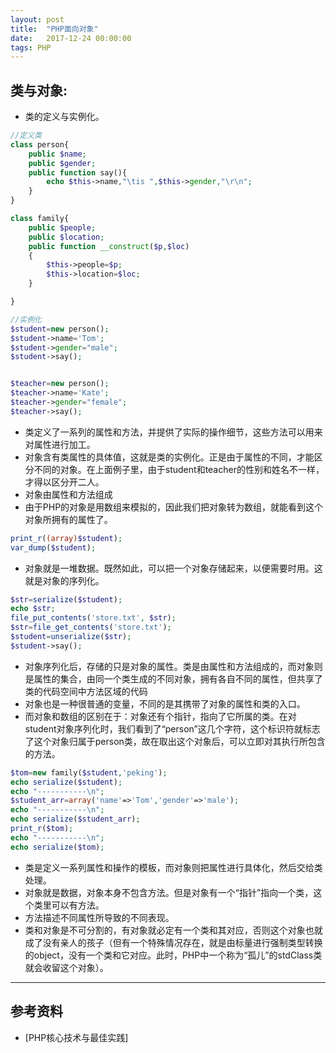 ```yaml
---
layout: post
title:  "PHP面向对象"
date:   2017-12-24 00:00:00
tags: PHP
---
```


## 类与对象:
- 类的定义与实例化。

```php
//定义类
class person{
    public $name;
    public $gender;
    public function say(){
        echo $this->name,"\tis ",$this->gender,"\r\n";
    }
}

class family{
    public $people;
    public $location;
    public function __construct($p,$loc)
    {
        $this->people=$p;
        $this->location=$loc;
    }

}

//实例化
$student=new person();
$student->name='Tom';
$student->gender="male";
$student->say();


$teacher=new person();
$teacher->name='Kate';
$teacher->gender="female";
$teacher->say();
```
-  类定义了一系列的属性和方法，并提供了实际的操作细节，这些方法可以用来对属性进行加工。
-  对象含有类属性的具体值，这就是类的实例化。正是由于属性的不同，才能区分不同的对象。在上面例子里，由于student和teacher的性别和姓名不一样，才得以区分开二人。
- 对象由属性和方法组成
- 由于PHP的对象是用数组来模拟的，因此我们把对象转为数组，就能看到这个对象所拥有的属性了。
```php
print_r((array)$student);
var_dump($student);
```
- 对象就是一堆数据。既然如此，可以把一个对象存储起来，以便需要时用。这就是对象的序列化。
```php
$str=serialize($student);
echo $str;
file_put_contents('store.txt', $str);
$str=file_get_contents('store.txt');
$student=unserialize($str);
$student->say();
```
- 对象序列化后，存储的只是对象的属性。类是由属性和方法组成的，而对象则是属性的集合，由同一个类生成的不同对象，拥有各自不同的属性，但共享了类的代码空间中方法区域的代码
- 对象也是一种很普通的变量，不同的是其携带了对象的属性和类的入口。
- 而对象和数组的区别在于：对象还有个指针，指向了它所属的类。在对student对象序列化时，我们看到了“person”这几个字符，这个标识符就标志了这个对象归属于person类，故在取出这个对象后，可以立即对其执行所包含的方法。
```php
$tom=new family($student,'peking');
echo serialize($student);
echo "-----------\n";
$student_arr=array('name'=>'Tom','gender'=>'male');
echo "-----------\n";
echo serialize($student_arr);
print_r($tom);
echo "-----------\n";
echo serialize($tom);
```
- 类是定义一系列属性和操作的模板，而对象则把属性进行具体化，然后交给类处理。
- 对象就是数据，对象本身不包含方法。但是对象有一个“指针”指向一个类，这个类里可以有方法。
- 方法描述不同属性所导致的不同表现。
- 类和对象是不可分割的，有对象就必定有一个类和其对应，否则这个对象也就成了没有亲人的孩子（但有一个特殊情况存在，就是由标量进行强制类型转换的object，没有一个类和它对应。此时，PHP中一个称为“孤儿”的stdClass类就会收留这个对象）。

---

## 参考资料

* [PHP核心技术与最佳实践]
